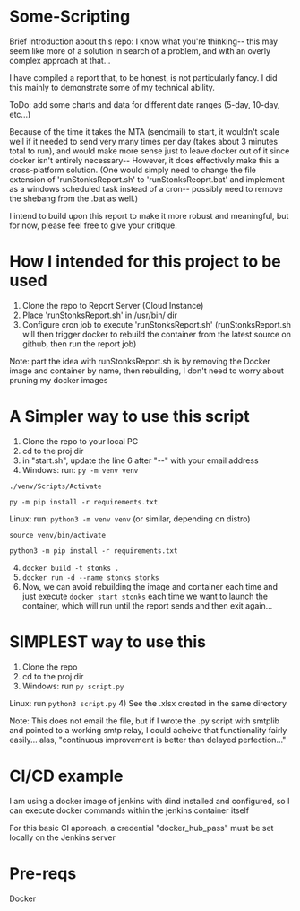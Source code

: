 # Some-Scripting

Brief introduction about this repo: I know what you're thinking-- this may seem like more of a solution in search of a problem, and with an overly complex approach at that... 

I have compiled a report that, to be honest, is not particularly fancy. I did this mainly to demonstrate some of my technical ability.

ToDo: add some charts and data for different date ranges (5-day, 10-day, etc...)

Because of the time it takes the MTA (sendmail) to start, it wouldn't scale well if it needed to send very many times per day (takes about 3 minutes total to run), and would make more sense just to leave docker out
of it since docker isn't entirely necessary-- However, it does effectively make this a cross-platform solution. (One would simply need to change the file extension of 'runStonksReport.sh' to 'runStonksReoprt.bat' and implement as a windows scheduled task instead of a cron-- possibly need to remove the shebang from the .bat as well.)

I intend to build upon this report to make it more robust and meaningful, but for now, please feel free to give your critique.


# How I intended for this project to be used
1) Clone the repo to Report Server (Cloud Instance)
2) Place 'runStonksReport.sh' in /usr/bin/ dir
3) Configure cron job to execute 'runStonksReport.sh' (runStonksReport.sh will then trigger docker to rebuild the container from the latest source on github, then run the report job)

Note: part the idea with runStonksReport.sh is by removing the Docker image and container by name, then rebuilding, I don't need to worry about pruning my docker images

# A Simpler way to use this script
1) Clone the repo to your local PC
2) cd to the proj dir
3) in "start.sh", update the line 6 after "--" with your email address
3) Windows: run: `py -m venv venv`

`./venv/Scripts/Activate`

`py -m pip install -r requirements.txt`


Linux: run: `python3 -m venv venv` (or similar, depending on distro)

`source venv/bin/activate`

`python3 -m pip install -r requirements.txt`

4) `docker build -t stonks .`
5) `docker run -d --name stonks stonks`
6) Now, we can avoid rebuilding the image and container each time and just execute `docker start stonks` each time we want to launch the container, which will run until the report sends and then exit again...

# SIMPLEST way to use this

1) Clone the repo
2) cd to the proj dir
3) Windows: run `py script.py`

Linux: run `python3 script.py`
4) See the .xlsx created in the same directory

Note: This does not email the file, but if I wrote the .py script with smtplib and pointed to a working smtp relay, I could acheive that functionality fairly easily... alas, "continuous improvement is better than delayed perfection..."

# CI/CD example
I am using a docker image of jenkins with dind installed and configured, so I can execute docker commands within the jenkins container itself

For this basic CI approach, a credential "docker_hub_pass" must be set locally on the Jenkins server

# Pre-reqs
Docker

